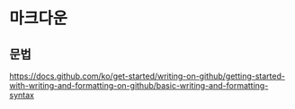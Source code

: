 # 마크다운

## 문법
https://docs.github.com/ko/get-started/writing-on-github/getting-started-with-writing-and-formatting-on-github/basic-writing-and-formatting-syntax
